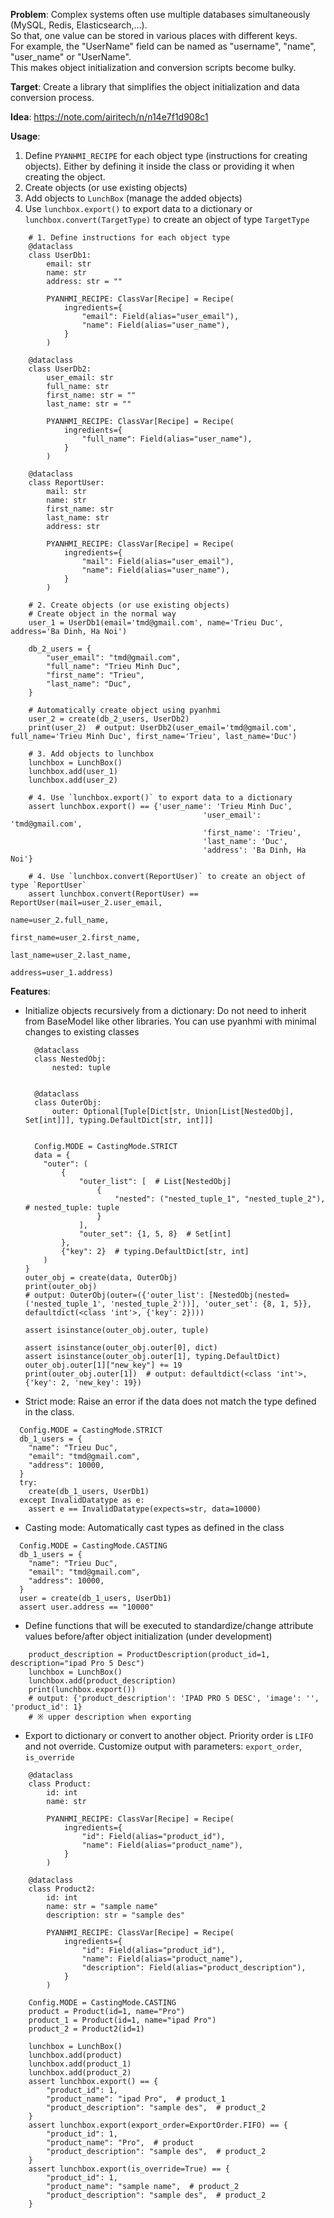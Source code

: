 <b>Problem</b>: Complex systems often use multiple databases simultaneously (MySQL, Redis, Elasticsearch,...).<br>
So that, one value can be stored in various places with different keys.<br>
For example, the "UserName" field can be named as "username", "name", "user_name" or "UserName".<br>
This makes object initialization and conversion scripts become bulky.

<b>Target</b>: Create a library that simplifies the object initialization and data conversion process.

<b>Idea</b>: https://note.com/airitech/n/n14e7f1d908c1


<b>Usage</b>:
1. Define `PYANHMI_RECIPE` for each object type (instructions for creating objects). Either by defining it inside the class or providing it when creating the object.
2. Create objects (or use existing objects)
3. Add objects to `LunchBox` (manage the added objects)
4. Use `lunchbox.export()` to export data to a dictionary or `lunchbox.convert(TargetType)` to create an object of type `TargetType`
```
    # 1. Define instructions for each object type
    @dataclass
    class UserDb1:
        email: str
        name: str
        address: str = ""
    
        PYANHMI_RECIPE: ClassVar[Recipe] = Recipe(
            ingredients={
                "email": Field(alias="user_email"),
                "name": Field(alias="user_name"),
            }
        )
    
    @dataclass
    class UserDb2:
        user_email: str
        full_name: str
        first_name: str = ""
        last_name: str = ""
    
        PYANHMI_RECIPE: ClassVar[Recipe] = Recipe(
            ingredients={
                "full_name": Field(alias="user_name"),
            }
        )

    @dataclass
    class ReportUser:
        mail: str
        name: str
        first_name: str
        last_name: str
        address: str
    
        PYANHMI_RECIPE: ClassVar[Recipe] = Recipe(
            ingredients={
                "mail": Field(alias="user_email"),
                "name": Field(alias="user_name"),
            }
        )

    # 2. Create objects (or use existing objects)
    # Create object in the normal way
    user_1 = UserDb1(email='tmd@gmail.com', name='Trieu Duc', address='Ba Dinh, Ha Noi')
    
    db_2_users = {
        "user_email": "tmd@gmail.com",
        "full_name": "Trieu Minh Duc",
        "first_name": "Trieu",
        "last_name": "Duc",
    }

    # Automatically create object using pyanhmi
    user_2 = create(db_2_users, UserDb2)
    print(user_2)  # output: UserDb2(user_email='tmd@gmail.com', full_name='Trieu Minh Duc', first_name='Trieu', last_name='Duc')

    # 3. Add objects to lunchbox
    lunchbox = LunchBox()
    lunchbox.add(user_1)
    lunchbox.add(user_2)
    
    # 4. Use `lunchbox.export()` to export data to a dictionary
    assert lunchbox.export() == {'user_name': 'Trieu Minh Duc',
                                           'user_email': 'tmd@gmail.com',
                                           'first_name': 'Trieu',
                                           'last_name': 'Duc',
                                           'address': 'Ba Dinh, Ha Noi'}
    
    # 4. Use `lunchbox.convert(ReportUser)` to create an object of type `ReportUser`
    assert lunchbox.convert(ReportUser) == ReportUser(mail=user_2.user_email,
                                                                name=user_2.full_name,
                                                                first_name=user_2.first_name,
                                                                last_name=user_2.last_name,
                                                                address=user_1.address)
```

<b>Features</b>:
- Initialize objects recursively from a dictionary: Do not need to inherit from BaseModel like other libraries. You can use pyanhmi with minimal changes to existing classes
    ```
      @dataclass
      class NestedObj:
          nested: tuple
    
    
      @dataclass
      class OuterObj:
          outer: Optional[Tuple[Dict[str, Union[List[NestedObj], Set[int]]], typing.DefaultDict[str, int]]]


      Config.MODE = CastingMode.STRICT
      data = {
        "outer": (
            {
                "outer_list": [  # List[NestedObj]
                    {
                        "nested": ("nested_tuple_1", "nested_tuple_2"),  # nested_tuple: tuple
                    }
                ],
                "outer_set": {1, 5, 8}  # Set[int]
            },
            {"key": 2}  # typing.DefaultDict[str, int]
        )
    }
    outer_obj = create(data, OuterObj)
    print(outer_obj)
    # output: OuterObj(outer=({'outer_list': [NestedObj(nested=('nested_tuple_1', 'nested_tuple_2'))], 'outer_set': {8, 1, 5}}, defaultdict(<class 'int'>, {'key': 2})))

    assert isinstance(outer_obj.outer, tuple)

    assert isinstance(outer_obj.outer[0], dict)
    assert isinstance(outer_obj.outer[1], typing.DefaultDict)
    outer_obj.outer[1]["new_key"] += 19
    print(outer_obj.outer[1])  # output: defaultdict(<class 'int'>, {'key': 2, 'new_key': 19})
    ```
- Strict mode: Raise an error if the data does not match the type defined in the class.  
```
  Config.MODE = CastingMode.STRICT
  db_1_users = {
    "name": "Trieu Duc",
    "email": "tmd@gmail.com",
    "address": 10000,
  }
  try:
    create(db_1_users, UserDb1)
  except InvalidDatatype as e:
    assert e == InvalidDatatype(expects=str, data=10000)
```
- Casting mode: Automatically cast types as defined in the class
```
  Config.MODE = CastingMode.CASTING
  db_1_users = {
    "name": "Trieu Duc",
    "email": "tmd@gmail.com",
    "address": 10000,
  }
  user = create(db_1_users, UserDb1)
  assert user.address == "10000"
```
- Define functions that will be executed to standardize/change attribute values before/after object initialization (under development)
```
    product_description = ProductDescription(product_id=1, description="ipad Pro 5 Desc")
    lunchbox = LunchBox()
    lunchbox.add(product_description)
    print(lunchbox.export())
    # output: {'product_description': 'IPAD PRO 5 DESC', 'image': '', 'product_id': 1}
    # ※ upper description when exporting
```
- Export to dictionary or convert to another object. Priority order is `LIFO` and not override. Customize output with parameters: `export_order`, `is_override`
```
    @dataclass
    class Product:
        id: int
        name: str
    
        PYANHMI_RECIPE: ClassVar[Recipe] = Recipe(
            ingredients={
                "id": Field(alias="product_id"),
                "name": Field(alias="product_name"),
            }
        )
    
    @dataclass
    class Product2:
        id: int
        name: str = "sample name"
        description: str = "sample des"
    
        PYANHMI_RECIPE: ClassVar[Recipe] = Recipe(
            ingredients={
                "id": Field(alias="product_id"),
                "name": Field(alias="product_name"),
                "description": Field(alias="product_description"),
            }
        )
    
    Config.MODE = CastingMode.CASTING
    product = Product(id=1, name="Pro")
    product_1 = Product(id=1, name="ipad Pro")
    product_2 = Product2(id=1)
    
    lunchbox = LunchBox()
    lunchbox.add(product)
    lunchbox.add(product_1)
    lunchbox.add(product_2)
    assert lunchbox.export() == {
        "product_id": 1,
        "product_name": "ipad Pro",  # product_1
        "product_description": "sample des",  # product_2
    }
    assert lunchbox.export(export_order=ExportOrder.FIFO) == {
        "product_id": 1,
        "product_name": "Pro",  # product
        "product_description": "sample des",  # product_2
    }
    assert lunchbox.export(is_override=True) == {
        "product_id": 1,
        "product_name": "sample name",  # product_2
        "product_description": "sample des",  # product_2
    }
```
